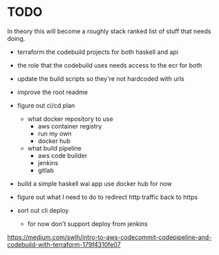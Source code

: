 # TODO

In theory this will become a roughly stack ranked list of stuff that needs doing.


* terraform the codebuild projects for both haskell and api
* the role that the codebuild uses needs access to the ecr for both
* update the build scripts so they're not hardcoded with urls

* improve the root readme
* figure out ci/cd plan
    * what docker repository to use
      * aws container registry
      * run my own
      * docker hub
    * what build pipeline
      * aws code builder
      * jenkins
      * gitlab
* build a simple haskell wai app use docker hub for now
* figure out what I need to do to redirect http traffic back to https
* sort out cli deploy
    * for now don't support deploy from jenkins


https://medium.com/swlh/intro-to-aws-codecommit-codepipeline-and-codebuild-with-terraform-179f4310fe07
